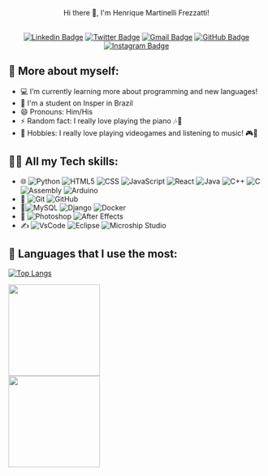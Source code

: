 <div align="center">
   Hi there 👋, I'm Henrique Martinelli Frezzatti!
</div></br>


<div align="center">

[![Linkedin Badge](https://img.shields.io/badge/-LinkedIn-2366d1?style=flat-square&logo=Linkedin&logoColor=white&link=https://www.linkedin.com/in/henrique-martinelli-frezzatti-5a605321b/)](https://www.linkedin.com/in/henrique-martinelli-frezzatti-5a605321b/) 
[![Twitter Badge](https://img.shields.io/badge/-Twitter-2366d1?style=flat-square&labelColor=2366d1&logo=twitter&logoColor=white&link=https://twitter.com/hfrezzatti)](https://twitter.com/hfrezzatti)
[![Gmail Badge](https://img.shields.io/badge/-Gmail-2366d1?style=flat-square&logo=Gmail&logoColor=white&link=mailto:hfrezzattim@gmail.com)](mailto:hfrezzattim@gmail.com)
[![GitHub Badge](https://img.shields.io/badge/-GitHub-2366d1?style=flat-square&logo=github&logoColor=white&link=https://github.com/henriquemf)](https://github.com/henriquemf)
[![Instagram Badge](https://img.shields.io/badge/-Instagram-2366d1?style=flat-square&logo=instagram&logoColor=white&link=https://www.instagram.com/hfrezzatti_m/)](https://www.instagram.com/hfrezzatti_m/)

</div>

## 📌 More about myself:

- 💻 I’m currently learning more about programming and new languages! 
- 📕 I'm a student on Insper in Brazil
- 😄 Pronouns: Him/His
- ⚡ Random fact: I really love playing the piano 🎶🎹
- 🎯 Hobbies: I really love playing videogames and listening to music! 🎮🎼

## 🧑‍💻 All my Tech skills:
- 🌐 ![Python](https://img.shields.io/badge/-Python-333333?style=flat&logo=python&logoColor=white&labelColor=purple) ![HTML5](https://img.shields.io/badge/-HTML5-333333?style=flat&logo=HTML5&logoColor=white&labelColor=purple) ![CSS](https://img.shields.io/badge/-CSS-333333?style=flat&logo=CSS3&logoColor=1572B6&logoColor=white&labelColor=purple) ![JavaScript](https://img.shields.io/badge/-JavaScript-333333?style=flat&logo=javascript&logoColor=white&labelColor=purple) ![React](https://img.shields.io/badge/-React-333333?style=flat&logo=react&logoColor=white&labelColor=purple) ![Java](https://img.shields.io/badge/-Java-333333?style=flat&logo=java&logoColor=white&labelColor=purple) ![C++](https://img.shields.io/badge/-C++-333333?style=flat&logo=cplusplus&logoColor=4bc425&logoColor=white&labelColor=purple) ![C](https://img.shields.io/badge/-C-333333?style=flat&logo=C&logoColor=4bc425&logoColor=white&labelColor=purple) ![Assembly](https://img.shields.io/badge/-Assembly-333333?style=flat&logo=AssemblyScript&logoColor=white&labelColor=purple) ![Arduino](https://img.shields.io/badge/-Arduino-333333?style=flat&logo=arduino&logoColor=white&labelColor=purple)
- 🧰 ![Git](https://img.shields.io/badge/-Git-333333?style=flat&logo=git&logoColor=white&labelColor=red)
  ![GitHub](https://img.shields.io/badge/-GitHub-333333?style=flat&logo=github&logoColor=white&labelColor=red)
- 📁![MySQL](https://img.shields.io/badge/-MySQL-333333?style=flat&logo=mysql&logoColor=white&labelColor=informational) ![Django](https://img.shields.io/badge/-Django-333333?style=flat&logo=Django&logoColor=white&labelColor=informational) ![Docker](https://img.shields.io/badge/-Docker-333333?style=flat&logo=Docker&logoColor=white&labelColor=informational)
- 🎥 ![Photoshop](https://img.shields.io/badge/-Photoshop-333333?style=flat&logo=adobe-photoshop&logoColor=white&labelColor=success) ![After Effects](https://img.shields.io/badge/-After%20Effects-333333?style=flat&logo=adobe-after-effects&logoColor=white&labelColor=success)
- ✍️ ![VsCode](https://img.shields.io/badge/-VsCode-333333?style=flat&logo=visualstudiocode&logoColor=white&labelColor=yellow) ![Eclipse](https://img.shields.io/badge/-Eclipse-333333?style=flat&logo=eclipseide&logoColor=white&labelColor=yellow) ![Microship Studio](https://img.shields.io/badge/-Microship%20Studio-333333?style=flat&logo=arm&logoColor=white&labelColor=yellow)

## 🔎 Languages that I use the most:

[![Top Langs](https://github-readme-stats.vercel.app/api/top-langs/?username=henriquemf&show_icons=true&theme=radical)](https://github.com/anuraghazra/github-readme-stats)

<a href="https://github.com/henriquemf">
  <img height="180em" src="https://github-readme-stats.vercel.app/api?username=henriquemf&show_icons=true&theme=radical" style"max-width: 100%;" /><br/>
  <img height="180em" src="https://github-readme-streak-stats.herokuapp.com/?user=henriquemf&theme=react&theme=radical" style"max-width: 100%;" />
</a>
